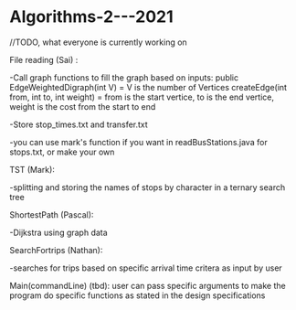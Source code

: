# Algorithms-2---2021


//TODO, what everyone is currently working on


File reading (Sai) :

  -Call graph functions to fill the graph based on inputs: 
      public EdgeWeightedDigraph(int V) = V is the number of Vertices
      createEdge(int from, int to, int weight) = from is the start vertice, to is the end vertice, weight is the cost from the start to end
      
  -Store stop_times.txt and transfer.txt

  -you can use mark's function if you want in readBusStations.java for stops.txt, or make your own


TST (Mark):

  -splitting and storing the names of stops by character in a ternary search tree


ShortestPath (Pascal):

  -Dijkstra using graph data

SearchFortrips (Nathan):
  
  -searches for trips based on specific arrival time critera as input by user


Main(commandLine) (tbd):
  user can pass specific arguments to make the program do specific functions as stated in the design specifications



